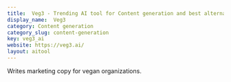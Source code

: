 ```yaml
---
title:  Veg3 - Trending AI tool for Content generation and best alternatives
display_name:  Veg3
category: Content generation
category_slug: content-generation
key: veg3_ai
website: https://veg3.ai/
layout: aitool
---
```


Writes marketing copy for vegan organizations.
